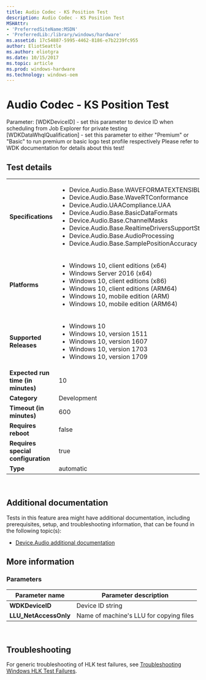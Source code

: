 ```yaml
---
title: Audio Codec - KS Position Test
description: Audio Codec - KS Position Test
MSHAttr:
- 'PreferredSiteName:MSDN'
- 'PreferredLib:/library/windows/hardware'
ms.assetid: 17c54887-5995-4462-8186-e7b2239fc955
author: EliotSeattle
ms.author: eliotgra
ms.date: 10/15/2017
ms.topic: article
ms.prod: windows-hardware
ms.technology: windows-oem
---
```


# <span id="p_hlk_test.59caf630-c395-4b6c-b9b1-b6a618dc12e4"></span>Audio Codec - KS Position Test


Parameter: \[WDKDeviceID\] - set this parameter to device ID when scheduling from Job Explorer for private testing \[WDKDataWhqlQualification\] - set this parameter to either "Premium" or "Basic" to run premium or basic logo test profile respectively Please refer to WDK documentation for details about this test!

## Test details
|||
|---|---|
| **Specifications**  | <ul><li>Device.Audio.Base.WAVEFORMATEXTENSIBLESupport</li><li>Device.Audio.Base.WaveRTConformance</li><li>Device.Audio.UAACompliance.UAA</li><li>Device.Audio.Base.BasicDataFormats</li><li>Device.Audio.Base.ChannelMasks</li><li>Device.Audio.Base.RealtimeDriversSupportStandardLoopedStreaming</li><li>Device.Audio.Base.AudioProcessing</li><li>Device.Audio.Base.SamplePositionAccuracy</li></ul> |  
| **Platforms**   | <ul><li>Windows 10, client editions (x64)</li><li>Windows Server 2016 (x64)</li><li>Windows 10, client editions (x86)</li><li>Windows 10, client editions (ARM64)</li><li>Windows 10, mobile edition (ARM)</li><li>Windows 10, mobile edition (ARM64)</li></ul> |
| **Supported Releases** | <ul><li>Windows 10</li><li>Windows 10, version 1511</li><li>Windows 10, version 1607</li><li>Windows 10, version 1703</li><li>Windows 10, version 1709</li></ul> |
|**Expected run time (in minutes)**| 10 |
|**Category**| Development |
|**Timeout (in minutes)**| 600 |
|**Requires reboot**| false |
|**Requires special configuration**| true |
|**Type**| automatic |

 

## <span id="Additional_documentation"></span><span id="additional_documentation"></span><span id="ADDITIONAL_DOCUMENTATION"></span>Additional documentation


Tests in this feature area might have additional documentation, including prerequisites, setup, and troubleshooting information, that can be found in the following topic(s):

-   [Device.Audio additional documentation](device-audio-additional-documentation.md)

## <span id="More_information"></span><span id="more_information"></span><span id="MORE_INFORMATION"></span>More information


### <span id="Parameters"></span><span id="parameters"></span><span id="PARAMETERS"></span>Parameters

| Parameter name         | Parameter description                   |
|------------------------|-----------------------------------------|
| **WDKDeviceID**        | Device ID string                        |
| **LLU\_NetAccessOnly** | Name of machine's LLU for copying files |

 

## <span id="Troubleshooting"></span><span id="troubleshooting"></span><span id="TROUBLESHOOTING"></span>Troubleshooting


For generic troubleshooting of HLK test failures, see [Troubleshooting Windows HLK Test Failures](..\user\troubleshooting-windows-hlk-test-failures.md).

 

 






